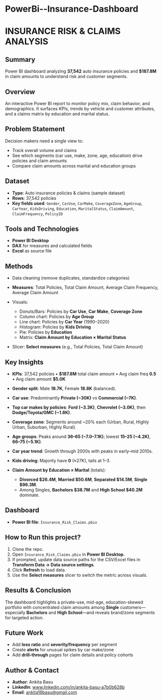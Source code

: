 # PowerBi--Insurance-Dashboard

# INSURANCE RISK & CLAIMS ANALYSIS

## Summary

Power BI dashboard analyzing **37,542** auto insurance policies and **\$187.8M** in claim amounts to understand risk and customer segments.

## Overview

An interactive Power BI report to monitor policy mix, claim behavior, and demographics. It surfaces KPIs, trends by vehicle and customer attributes, and a claims matrix by education and marital status.

## Problem Statement

Decision makers need a single view to:

* Track overall volume and claims
* See which segments (car use, make, zone, age, education) drive policies and claim amounts
* Compare claim amounts across marital and education groups

## Dataset

* **Type**: Auto insurance policies & claims (sample dataset)
* **Rows**: 37,542 policies
* **Key fields used**: `Gender`, `CarUse`, `CarMake`, `CoverageZone`, `AgeGroup`, `CarYear`, `KidsDriving`, `Education`, `MaritalStatus`, `ClaimAmount`, `ClaimFrequency`, `PolicyID`

## Tools and Technologies

* **Power BI Desktop**
* **DAX** for measures and calculated fields
* **Excel** as source file

## Methods

* Data cleaning (remove duplicates, standardize categories)
* **Measures**: Total Policies, Total Claim Amount, Average Claim Frequency, Average Claim Amount
* Visuals:

  * Donuts/Bars: Policies by **Car Use**, **Car Make**, **Coverage Zone**
  * Column chart: Policies by **Age Group**
  * Line chart: Policies by **Car Year** (1990–2020)
  * Histogram: Policies by **Kids Driving**
  * Pie: Policies by **Education**
  * Matrix: **Claim Amount by Education × Marital Status**
* Slicer: **Select measures** (e.g., Total Policies, Total Claim Amount)

## Key Insights

* **KPIs**: 37,542 policies • **\$187.8M** total claim amount • Avg claim freq **0.5** • Avg claim amount **\$5.0K**
* **Gender split**: Male **18.7K**, Female **18.8K** (balanced).
* **Car use**: Predominantly **Private (\~30K)** vs **Commercial (\~7K)**.
* **Top car makes by policies**: **Ford (\~3.3K)**, **Chevrolet (\~3.0K)**, then **Dodge/Toyota/GMC (\~1.8K)**.
* **Coverage zone**: Segments around \~20% each (Urban, Rural, Highly Urban, Suburban, Highly Rural).
* **Age groups**: Peaks around **36–65 (\~7.0–7.1K)**; lowest **15–25 (\~4.2K)**, **66–75 (\~5.1K)**.
* **Car year trend**: Growth through 2000s with peaks in early–mid 2010s.
* **Kids driving**: Majority have **0** (≈27K), tails at 1–3.
* **Claim Amount by Education × Marital** (totals):

  * **Divorced \$26.4M**, **Married \$50.6M**, **Separated \$14.5M**, **Single \$96.3M**.
  * Among Singles, **Bachelors \$38.7M** and **High School \$40.2M** dominate.

## Dashboard

* **Power BI file**: `Insurance_Risk_Claims.pbix`

## How to Run this project?

1. Clone the repo.
2. Open `Insurance_Risk_Claims.pbix` in **Power BI Desktop**.
3. If prompted, update data source paths for the CSV/Excel files in **Transform Data → Data source settings**.
4. Click **Refresh** to load data.
5. Use the **Select measures** slicer to switch the metric across visuals.

## Results & Conclusion

The dashboard highlights a private-use, mid-age, education-skewed portfolio with concentrated claim amounts among **Single** customers—especially **Bachelors** and **High School**—and reveals brand/zone segments for targeted action.

## Future Work

* Add **loss ratio** and **severity/frequency** per segment
* Create **alerts** for unusual spikes by car make/zone
* Add **drill-through** pages for claim details and policy cohorts

## Author & Contact

* **Author**: Ankita Basu
* **LinkedIn**: www.linkedin.com/in/ankita-basu-a7b0b628b
* **Email**: ankita16basu@gmail.com

